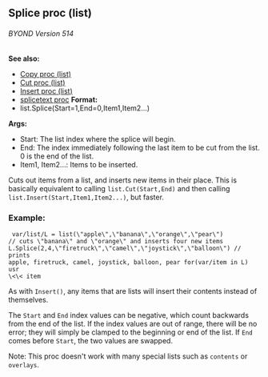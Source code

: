 ## Splice proc (list) 
###### BYOND Version 514
**See also:**
+   [Copy proc (list)](/ref/list/proc/Copy.md) 
+   [Cut proc (list)](/ref/list/proc/Cut.md) 
+   [Insert proc (list)](/ref/list/proc/Insert.md) 
+   [splicetext proc](/ref/proc/splicetext.md) <!-- -->
**Format:**
+   list.Splice(Start=1,End=0,Item1,Item2\...)
<!-- -->
**Args:**
+   Start: The list index where the splice will begin.
+   End: The index immediately following the last item to be cut from
    the list. 0 is the end of the list.
+   Item1, Item2\...: Items to be inserted.


Cuts out items from a list, and inserts new items in their
place. This is basically equivalent to calling `list.Cut(Start,End)` and
then calling `list.Insert(Start,Item1,Item2...)`, but faster.
### Example:

```
 var/list/L = list(\"apple\",\"banana\",\"orange\",\"pear\")
// cuts \"banana\" and \"orange\" and inserts four new items
L.Splice(2,4,\"firetruck\",\"camel\",\"joystick\",\"balloon\") // prints
apple, firetruck, camel, joystick, balloon, pear for(var/item in L) usr
\<\< item 
```
 

As with `Insert()`, any items that are
lists will insert their contents instead of themselves. 

The
`Start` and `End` index values can be negative, which count backwards
from the end of the list. If the index values are out of range, there
will be no error; they will simply be clamped to the beginning or end of
the list. If `End` comes before `Start`, the two values are swapped.


Note: This proc doesn\'t work with many special lists such as
`contents` or `overlays`.